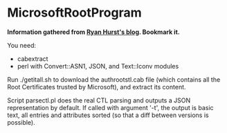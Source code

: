 # MicrosoftRootProgram

**Information gathered from [Ryan Hurst's blog](https://unmitigatedrisk.com/?p=259). Bookmark it.**

You need:
* cabextract
* perl with Convert::ASN1, JSON, and Text::Iconv modules

Run ./getitall.sh to download the authrootstl.cab file (which contains
all the Root Certificates trusted by Microsoft), and extract its
content.

Script parsectl.pl does the real CTL parsing and outputs a JSON
representation by default. If called with argument '-t', the output is
basic text, all entries and attributes sorted (so that a diff between
versions is possible).
